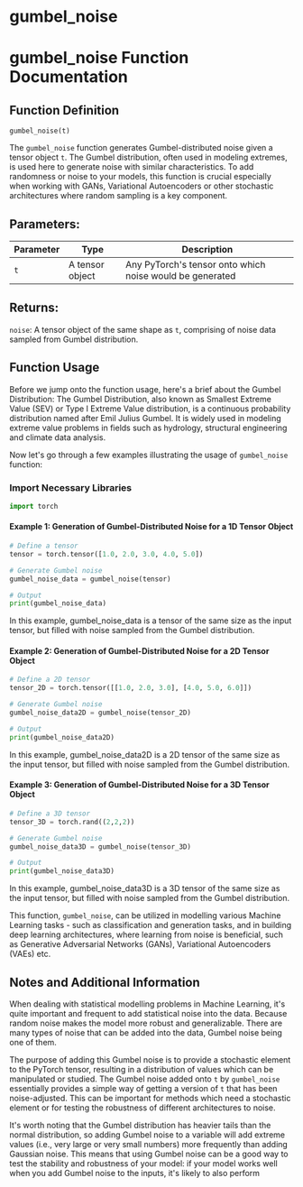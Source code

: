 # gumbel_noise

# gumbel_noise Function Documentation

## Function Definition

`gumbel_noise(t)`

The `gumbel_noise` function generates Gumbel-distributed noise given a tensor object `t`. The Gumbel distribution, often used in modeling extremes, is used here to generate noise with similar characteristics. To add randomness or noise to your models, this function is crucial especially when working with GANs, Variational Autoencoders or other stochastic architectures where random sampling is a key component.


## Parameters:

| Parameter     | Type                                                 | Description                                                  |
|---------------|------------------------------------------------------|--------------------------------------------------------------|
| `t`           | A tensor object                                      | Any PyTorch's tensor onto which noise would be generated     |

## Returns:

`noise`: A tensor object of the same shape as `t`, comprising of noise data sampled from Gumbel distribution.

## Function Usage

Before we jump onto the function usage, here's a brief about the Gumbel Distribution: The Gumbel Distribution, also known as Smallest Extreme Value (SEV) or Type I Extreme Value distribution, is a continuous probability distribution named after Emil Julius Gumbel. It is widely used in modeling extreme value problems in fields such as hydrology, structural engineering and climate data analysis.

Now let's go through a few examples illustrating the usage of `gumbel_noise` function:

### Import Necessary Libraries

```python
import torch
```

#### Example 1: Generation of Gumbel-Distributed Noise for a 1D Tensor Object

```python
# Define a tensor
tensor = torch.tensor([1.0, 2.0, 3.0, 4.0, 5.0])

# Generate Gumbel noise
gumbel_noise_data = gumbel_noise(tensor)

# Output
print(gumbel_noise_data)
```

In this example, gumbel_noise_data is a tensor of the same size as the input tensor, but filled with noise sampled from the Gumbel distribution.

#### Example 2: Generation of Gumbel-Distributed Noise for a 2D Tensor Object

```python
# Define a 2D tensor
tensor_2D = torch.tensor([[1.0, 2.0, 3.0], [4.0, 5.0, 6.0]])

# Generate Gumbel noise
gumbel_noise_data2D = gumbel_noise(tensor_2D)

# Output
print(gumbel_noise_data2D)
```

In this example, gumbel_noise_data2D is a 2D tensor of the same size as the input tensor, but filled with noise sampled from the Gumbel distribution.

#### Example 3: Generation of Gumbel-Distributed Noise for a 3D Tensor Object

```python
# Define a 3D tensor
tensor_3D = torch.rand((2,2,2))

# Generate Gumbel noise
gumbel_noise_data3D = gumbel_noise(tensor_3D)

# Output
print(gumbel_noise_data3D)
```

In this example, gumbel_noise_data3D is a 3D tensor of the same size as the input tensor, but filled with noise sampled from the Gumbel distribution.

This function, `gumbel_noise`, can be utilized in modelling various Machine Learning tasks - such as classification and generation tasks, and in building deep learning architectures, where learning from noise is beneficial, such as Generative Adversarial Networks (GANs), Variational Autoencoders (VAEs) etc.

## Notes and Additional Information

When dealing with statistical modelling problems in Machine Learning, it's quite important and frequent to add statistical noise into the data. Because random noise makes the model more robust and generalizable. There are many types of noise that can be added into the data, Gumbel noise being one of them.

The purpose of adding this Gumbel noise is to provide a stochastic element to the PyTorch tensor, resulting in a distribution of values which can be manipulated or studied. The Gumbel noise added onto `t` by `gumbel_noise` essentially provides a simple way of getting a version of `t` that has been noise-adjusted. This can be important for methods which need a stochastic element or for testing the robustness of different architectures to noise.

It's worth noting that the Gumbel distribution has heavier tails than the normal distribution, so adding Gumbel noise to a variable will add extreme values (i.e., very large or very small numbers) more frequently than adding Gaussian noise. This means that using Gumbel noise can be a good way to test the stability and robustness of your model: if your model works well when you add Gumbel noise to the inputs, it's likely to also perform
